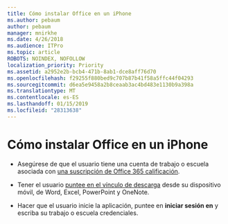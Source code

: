 ```yaml
---
title: Cómo instalar Office en un iPhone
ms.author: pebaum
author: pebaum
manager: mnirkhe
ms.date: 4/26/2018
ms.audience: ITPro
ms.topic: article
ROBOTS: NOINDEX, NOFOLLOW
localization_priority: Priority
ms.assetid: a2952e2b-bcb4-471b-8ab1-dce8aff76d70
ms.openlocfilehash: f29255f880bed9c707b87b41f58a5ffc44f04293
ms.sourcegitcommit: d6ea5e9458a2b8ceaab3ac4bd483e1130b9a398a
ms.translationtype: MT
ms.contentlocale: es-ES
ms.lasthandoff: 01/15/2019
ms.locfileid: "28313638"
---
```

# <a name="how-to-install-office-on-an-iphone"></a>Cómo instalar Office en un iPhone

- Asegúrese de que el usuario tiene una cuenta de trabajo o escuela asociada con [una suscripción de Office 365 calificación](https://support.office.com/article/9ef8b63a-05fd-4f9c-bac5-29da046833ea).
    
- Tener el usuario [puntee en el vínculo de descarga](https://support.office.com/article/9df6d10c-7281-4671-8666-6ca8e339b628) desde su dispositivo móvil, de Word, Excel, PowerPoint y OneNote. 
    
- Hacer que el usuario inicie la aplicación, puntee en **iniciar sesión en** y escriba su trabajo o escuela credenciales. 
    

